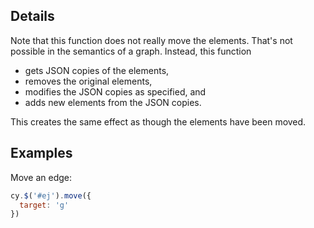 ## Details

Note that this function does not really move the elements.  That's not possible in the semantics of a graph.  Instead, this function

* gets JSON copies of the elements,
* removes the original elements,
* modifies the JSON copies as specified, and
* adds new elements from the JSON copies.

This creates the same effect as though the elements have been moved.


## Examples

Move an edge:
```js
cy.$('#ej').move({
  target: 'g'
})
```